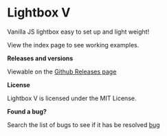 # Lightbox V

Vanilla JS lightbox easy to set up and light weight!

View the index page to see working examples.

**Releases and versions**

Viewable on the [Github Releases page](https://github.com/hjb23/lightboxV/releases/)

**License**

Lightbox V is licensed under the MIT License.

**Found a bug?**

Search the list of bugs to see if it has be resolved [bug](https://github.com/hjb23/lightboxV/labels/bug)
